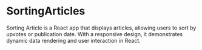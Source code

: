 # SortingArticles
Sorting Article is a React app that displays articles, allowing users to sort by upvotes or publication date. With a responsive design, it demonstrates dynamic data rendering and user interaction in React. 

